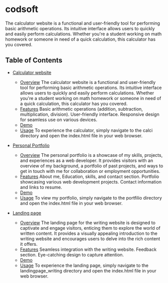# codsoft
The calculator website is a functional and user-friendly tool for performing basic arithmetic operations. Its intuitive interface allows users to quickly and easily perform calculations. Whether you're a student working on math homework or someone in need of a quick calculation, this calculator has you covered.

## Table of Contents

- [Calculator website](#Calculator-website)
  - [Overview](#overview)
    The calculator website is a functional and user-friendly tool for performing basic arithmetic operations. Its intuitive interface allows users to quickly and easily perform calculations. Whether you're a student working on math homework or someone in need of a quick calculation, this calculator has you covered.
  - [Features](#features)
    Basic arithmetic operations (addition, subtraction, multiplication, division).
User-friendly interface.
Responsive design for seamless use on various devices.
  - [Demo](#demo)
  - [Usage](#usage)
    To experience the calculator, simply navigate to the calci directory and open the index.html file in your web browser.

- [Personal Portfolio](#Personal-Portfolio)
  - [Overview](#overview)
    The personal portfolio is a showcase of my skills, projects, and experiences as a web developer. It provides visitors with an overview of my background, a portfolio of past projects, and ways to get in touch with me for collaboration or employment opportunities.
  - [Features](#features)
    About me, Education, skills, and contact section.
Portfolio showcasing various web development projects.
Contact information and links to resume.
  - [Demo](#demo)
  - [Usage](#usage)
    To view my portfolio, simply navigate to the portfilio directory and open the index.html file in your web browser.
    
- [Landing page](#Landing-page)
  - [Overview](#overview)
    The landing page for the writing website is designed to captivate and engage visitors, enticing them to explore the world of written content. It provides a visually appealing introduction to the writing website and encourages users to delve into the rich content it offers.
  - [Features](#features)
   Seamless integration with the writing website. Feedback section. Eye-catching design to capture attention.
  - [Demo](#demo)
  - [Usage](#usage)
    To experience the landing page, simply navigate to the landingpage_writing directory and open the index.html file in your web browser.

